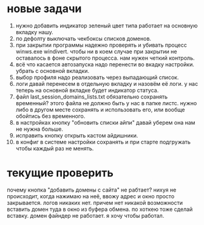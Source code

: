 
# новые задачи
1. нужно добавить индикатор зеленый цвет типа работает на основную вкладку нашу.
2. по дефолту выключать чекбоксы списков доменов.
3. при закрытии программы надежно проверять и убивать процесс winws.exe windivert. чтобы ни в коем случае при закрытии не оставалось в фоне скрытого процесса. нам нужен четкий контроль.
4. всё что касается автозапуска надо перенести во вкадку настройки. убрать с основной вкладки.
5. выбор профиля надо реализовать через выпадающий список.
6. логи давай перенесем в отдельную вкладку и назовём её логи. у нас теперь на основной вкладке будет индикатор статуса. 
7. файл last_session_domains_lists.txt обязательно сохранять временный? этого файла не должно быть у нас в папке листс. нужно либо в другом месте сохранять и использовать его, или вообще обойтись без временного.
8. в настройках кнопку "обновить списки айпи" давай уберем она нам не нужна больше.
9. исправить кнопку открыть кастом айдишники.
10. в конфиг в системе настройки сохранять и при старте подгружать чтобы каждый раз не менять.









# текущие проверить
почему кнопка "добавить домены с сайта" не рабтает? нихуя не происходит, когда нажимаю на неё, ввожу адрес и окно просто закрывается. логов никаких нет. причем нет никакой возможности вставить домен туда в окно из буфера обмена. по хоткею тоже сделай вставку. домен файндер не работает. я хочу чтобы работал.